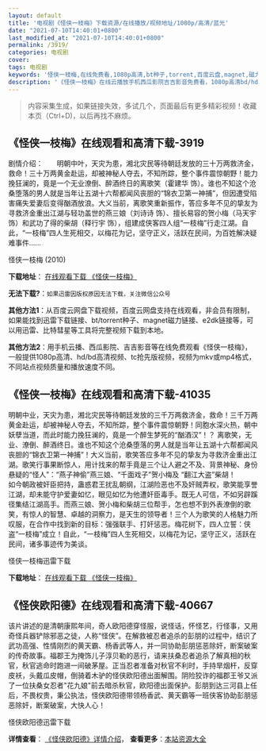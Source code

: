 ```yaml
---
layout: default
title: '电视剧《怪侠一枝梅》下载资源/在线播放/视频地址/1080p/高清/蓝光'
date: "2021-07-10T14:40:01+0800"
last_modified_at: "2021-07-10T14:40:01+0800"
permalink: /3919/
categories: 电视剧
cover:
tags: 电视剧
keywords: '怪侠一枝梅,在线免费看,1080p高清,bt种子,torrent,百度云盘,magnet,磁力链,迅雷下载资源'
description: '《怪侠一枝梅》在线云播放手机西瓜影院吉吉影音免费看，1080p高清bd/hd未删减完整版和tc抢先枪版，mkv/mp4格式，附带bt/torrent种子、magnet/磁力链、百度云盘、网盘资源迅雷下载链接'
---
```


>内容采集生成，如果链接失效，多试几个，页面最后有更多精彩视频！收藏本页（Ctrl+D)，以后再找不麻烦。


## 《怪侠一枝梅》在线观看和高清下载-3919

剧情介绍：　　明朝中叶，天灾为患，湘北灾民等待朝廷发放的三十万两救济金，救命！三十万两黄金赴运，却被神秘人夺去，不知所踪，整个事件震惊朝野！能力挽狂澜的，竟是一个无业潦倒、醉酒终日的离歌笑（霍建华 饰）。谁也不知这个沧桑堕落的男人就是当年让五湖十六帮都闻风丧胆的“锦衣卫第一神捕”，但因遭受陷害痛失爱妻后变得酗酒放浪。大义当前，离歌笑重新振作，答应多年不见的挚友为寻救济金重出江湖与轻功盖世的燕三娘（刘诗诗 饰）、擅长易容的贺小梅（马天宇 饰）和武功了得的柴胡（释行宇 饰），组建成侠客四人组“一枝梅”行走江湖。自此，“一枝梅”四人生死相交，以梅花为记，坚守正义，活跃在民间，为百姓解决疑难事件......


怪侠一枝梅 (2010)

**下载地址**： [在线观看下载 《怪侠一枝梅》](https://www.btbtdy.me/btdy/dy10055.html) 


**无法下载?**：`如果迅雷因版权原因无法下载，关注微信公众号 `

**其他方法1**：从百度云网盘下载视频，百度云网盘支持在线观看，非会员有限制，如果能找到迅雷下载链接、bt/torrent种子、magnet磁力链接、e2dk链接等，可以用迅雷、比特彗星等工具将完整视频下载到本地。

**其他方法2**：用手机云播、西瓜影院、吉吉影音等在线免费观看《怪侠一枝梅》，一般提供1080p高清、hd/bd高清视频、tc抢先版视频，视频为mkv或mp4格式，不同站点视频质量和播放速度不同。


## 《怪侠一枝梅》在线观看和高清下载-41035

明朝中业，天灾为患，湘北灾民等待朝廷发放的三千万两救济金，救命！三千万两黄金赴运，却被神秘人夺去，不知所踪，整个事件震惊朝野！同胞水深火热，朝中妖孽当道，而此时能力挽狂澜的，竟是一个醉生梦死的“酗酒汉&rdquo;！？ 离歌笑，无业、潦倒、醉酒终日。谁也不知这个沧桑堕落的男人就是当年让五湖十六帮都闻风丧胆的“锦衣卫第一神捕”！大义当前，歌笑答应多年不见的挚友为寻救济金重出江湖。歌笑行事果断惊人，用计找来的帮手竟是三个让人避之不及、背景神秘、身份悬疑的“怪人”：&ldquo;燕子神偷”燕三娘、&ldquo;千面戏子”贺小梅及 “翻江大盗”柴胡！<br />如今朝政被奸臣把持，蛊惑君王扰乱朝纲，江湖险恶也不及奸贼弄权，歌笑能享誉江湖，却未能守护爱妻如忆，眼见如忆为他遭奸臣毒手。既无人可信，不如另辟蹊径集结江湖高手。而燕三娘、贺小梅和柴胡三位帮手，怎也想不到外表潦倒的歌笑，有惊人的智慧、卓越的洞察力，是天生的领导者！三个人为歌笑的人格魅力所叹服，在合作中找到新的目标：强强联手、打奸惩恶。梅花树下，四人立誓：侠盗&ldquo;一枝梅”成立！自此，“一枝梅”四人生死相交，以梅花为记，坚守正义，活跃在民间，诸多事迹传为美谈。


怪侠一枝梅迅雷下载

**下载地址**： [在线观看下载 《怪侠一枝梅》](https://www.993dy.com//vod-detail-id-11287.html) 


## 《怪侠欧阳德》在线观看和高清下载-40667

该片讲述的是清朝康熙年间，奇人欧阳德穿怪服，说怪话，怀怪艺，行怪事，又用奇怪兵器铲除邪恶之徒，人称“怪侠”。在解救被忍者追杀的彭朋的过程中，结识了武功高强、性情刚烈的黄天霸、杨香武等人，并一同协助彭朋惩恶除奸，断案破案的传奇故事。福郡王为掩饰儿子淳贝勒的恶行，请来扶桑忍者追杀了解真相的秋官，秋官逃命时跑进一间破茅屋。正当忍者准备对秋官不利时，手持旱烟杆，反穿皮袄，头戴瓜皮帽，倒骑着木驴的怪侠欧阳德出面解围。阴险狡诈的福郡王爷又派了一位扶桑女忍者"花九娘"前去暗杀秋官，欧阳德出面保护。彭朋到达三河县上任后，不畏权贵，秉公执法，怪侠欧阳德带领杨香武、黄天霸等一班侠客协助彭朋惩恶除奸，断案破案，大快人心！


怪侠欧阳德迅雷下载

**详情查看**： [《怪侠欧阳德》详情介绍](/movie/40667/)， **查看更多**：[本站资源大全](/movie/t/all/)

